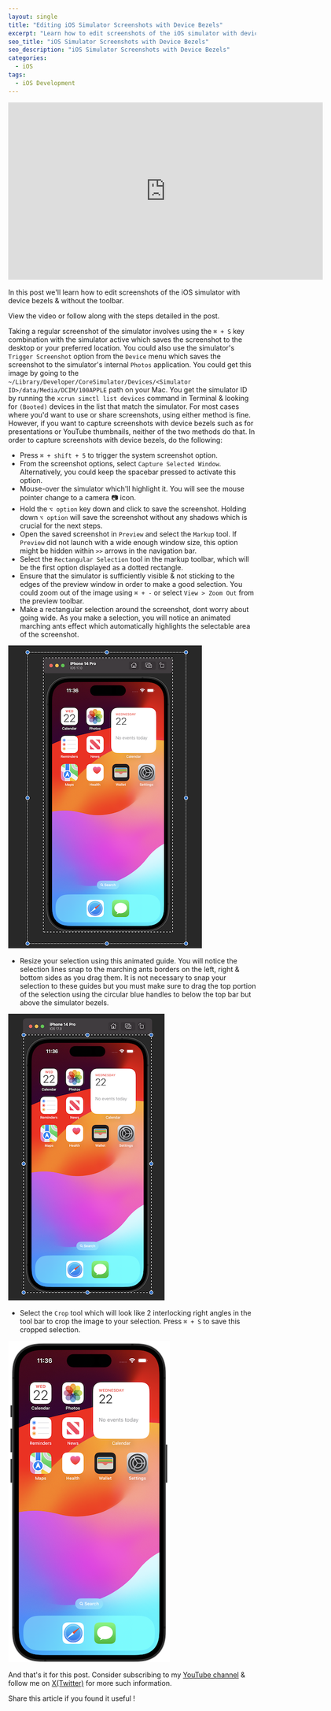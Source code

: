 ```yaml
---
layout: single
title: "Editing iOS Simulator Screenshots with Device Bezels"
excerpt: "Learn how to edit screenshots of the iOS simulator with device bezels & without the toolbar."
seo_title: "iOS Simulator Screenshots with Device Bezels"
seo_description: "iOS Simulator Screenshots with Device Bezels"
categories:
  - iOS
tags:
  - iOS Development
---
```

<iframe width="640" height="360" src="https://www.youtube-nocookie.com/embed/nHwepVSd7t4?controls=0" frameborder="0" allowfullscreen></iframe>

In this post we'll learn how to edit screenshots of the iOS simulator with device bezels & without the toolbar.

<!--![image](/assets/images/post8/screenshotbeforeafter.png)-->

View the video or follow along with the steps detailed in the post.

Taking a regular screenshot of the simulator involves using the `⌘ + S` key combination with the simulator active which saves the screenshot to the desktop or your preferred location. You could also use the simulator's `Trigger Screenshot`
option from the `Device` menu which saves the screenshot to the simulator's internal `Photos` application. You could get this image by going to the `~/Library/Developer/CoreSimulator/Devices/<Simulator ID>/data/Media/DCIM/100APPLE` path on your Mac. You get the simulator ID by running the `xcrun simctl list devices` command in Terminal & looking for `(Booted)` devices in the list that match the simulator.
For most cases where you'd want to use or share screenshots, using either method is fine. However, if you want to capture screenshots with device bezels such as for presentations or YouTube thumbnails, neither of the two methods do that. In order to capture screenshots with device bezels, do the following:
* Press `⌘ + shift + 5` to trigger the system screenshot option.
* From the screenshot options, select `Capture Selected Window`. Alternatively, you could keep the spacebar pressed to activate this option.
* Mouse-over the simulator which'll highlight it. You will see the mouse pointer change to a camera 📷 icon. 
* Hold the `⌥ option` key down and click to save the screenshot. Holding down `⌥ option` will save the screenshot without any shadows which is crucial for the next steps.
* Open the saved screenshot in `Preview` and select the `Markup` tool. If `Preview` did not launch with a wide enough window size, this option might be hidden within `>>` arrows in the navigation bar.
* Select the `Rectangular Selection` tool in the markup toolbar, which will be the first option displayed as a dotted rectangle.
* Ensure that the simulator is sufficiently visible & not sticking to the edges of the preview window in order to make a good selection. You could zoom out of the image using `⌘ + -` or select `View > Zoom Out` from the preview toolbar.
* Make a rectangular selection around the screenshot, dont worry about going wide. As you make a selection, you will notice an animated marching ants effect which automatically highlights the selectable area of the screenshot.

![image](/assets/images/post8/screenshotmarchingants.png)

* Resize your selection using this animated guide. You will notice the selection lines snap to the marching ants borders on the left, right & bottom sides as you drag them. It is not necessary to snap your selection to these guides but you must make sure to drag the top portion of the selection using the circular blue handles to below the top bar but above the simulator bezels.

![image](/assets/images/post8/screenshotselection.png)

* Select the `Crop` tool which will look like 2 interlocking right angles in the tool bar to crop the image to your selection. Press `⌘ + S` to save this cropped selection.


![image](/assets/images/post8/screenshotY.png)


And that's it for this post. Consider subscribing to my [YouTube channel](https://www.youtube.com/@swiftodyssey?sub_confirmation=1) & follow me on [X(Twitter)](https://twitter.com/swift_odyssey) for more such information. 

Share this article if you found it useful !

